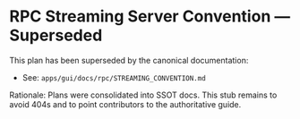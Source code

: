 # RPC Streaming Server Convention — Superseded

This plan has been superseded by the canonical documentation:

- See: `apps/gui/docs/rpc/STREAMING_CONVENTION.md`

Rationale: Plans were consolidated into SSOT docs. This stub remains to avoid 404s and to point contributors to the authoritative guide.

